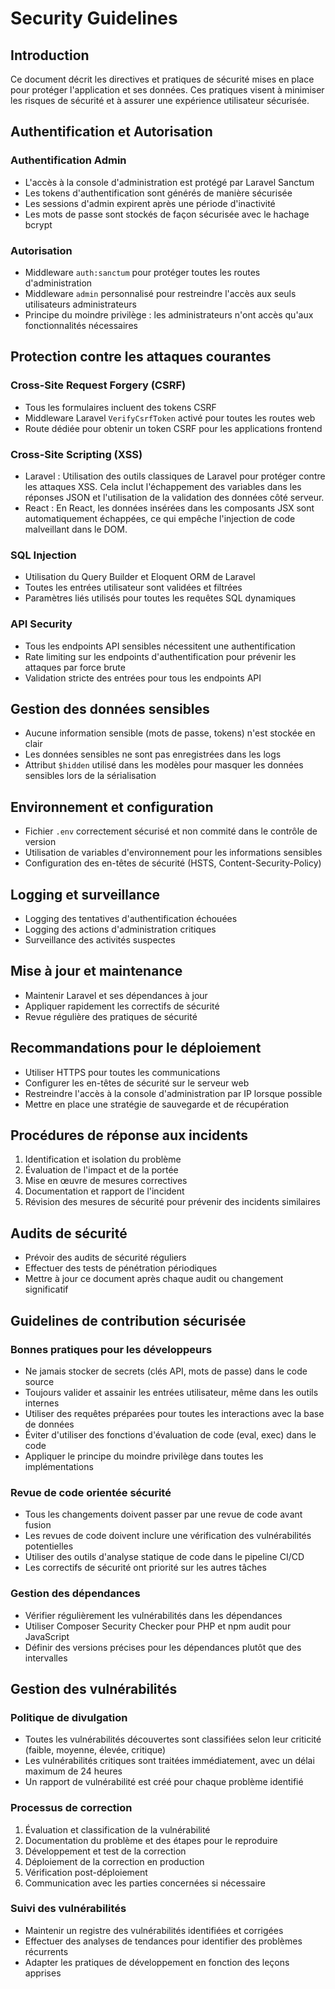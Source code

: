 # Security Guidelines

## Introduction

Ce document décrit les directives et pratiques de sécurité mises en place pour protéger l'application et ses données. Ces pratiques visent à minimiser les risques de sécurité et à assurer une expérience utilisateur sécurisée.

## Authentification et Autorisation

### Authentification Admin

- L'accès à la console d'administration est protégé par Laravel Sanctum
- Les tokens d'authentification sont générés de manière sécurisée
- Les sessions d'admin expirent après une période d'inactivité
- Les mots de passe sont stockés de façon sécurisée avec le hachage bcrypt

### Autorisation

- Middleware `auth:sanctum` pour protéger toutes les routes d'administration
- Middleware `admin` personnalisé pour restreindre l'accès aux seuls utilisateurs administrateurs
- Principe du moindre privilège : les administrateurs n'ont accès qu'aux fonctionnalités nécessaires

## Protection contre les attaques courantes

### Cross-Site Request Forgery (CSRF)

- Tous les formulaires incluent des tokens CSRF
- Middleware Laravel `VerifyCsrfToken` activé pour toutes les routes web
- Route dédiée pour obtenir un token CSRF pour les applications frontend

### Cross-Site Scripting (XSS)

- Laravel : Utilisation des outils classiques de Laravel pour protéger contre les attaques XSS. Cela inclut l'échappement des variables dans les réponses JSON et l'utilisation de la validation des données côté serveur.
- React : En React, les données insérées dans les composants JSX sont automatiquement échappées, ce qui empêche l'injection de code malveillant dans le DOM.

### SQL Injection

- Utilisation du Query Builder et Eloquent ORM de Laravel
- Toutes les entrées utilisateur sont validées et filtrées
- Paramètres liés utilisés pour toutes les requêtes SQL dynamiques

### API Security

- Tous les endpoints API sensibles nécessitent une authentification
- Rate limiting sur les endpoints d'authentification pour prévenir les attaques par force brute
- Validation stricte des entrées pour tous les endpoints API

## Gestion des données sensibles

- Aucune information sensible (mots de passe, tokens) n'est stockée en clair
- Les données sensibles ne sont pas enregistrées dans les logs
- Attribut `$hidden` utilisé dans les modèles pour masquer les données sensibles lors de la sérialisation

## Environnement et configuration

- Fichier `.env` correctement sécurisé et non commité dans le contrôle de version
- Utilisation de variables d'environnement pour les informations sensibles
- Configuration des en-têtes de sécurité (HSTS, Content-Security-Policy)

## Logging et surveillance

- Logging des tentatives d'authentification échouées
- Logging des actions d'administration critiques
- Surveillance des activités suspectes

## Mise à jour et maintenance

- Maintenir Laravel et ses dépendances à jour
- Appliquer rapidement les correctifs de sécurité
- Revue régulière des pratiques de sécurité

## Recommandations pour le déploiement

- Utiliser HTTPS pour toutes les communications
- Configurer les en-têtes de sécurité sur le serveur web
- Restreindre l'accès à la console d'administration par IP lorsque possible
- Mettre en place une stratégie de sauvegarde et de récupération

## Procédures de réponse aux incidents

1. Identification et isolation du problème
2. Évaluation de l'impact et de la portée
3. Mise en œuvre de mesures correctives
4. Documentation et rapport de l'incident
5. Révision des mesures de sécurité pour prévenir des incidents similaires

## Audits de sécurité

- Prévoir des audits de sécurité réguliers
- Effectuer des tests de pénétration périodiques
- Mettre à jour ce document après chaque audit ou changement significatif

## Guidelines de contribution sécurisée

### Bonnes pratiques pour les développeurs

- Ne jamais stocker de secrets (clés API, mots de passe) dans le code source
- Toujours valider et assainir les entrées utilisateur, même dans les outils internes
- Utiliser des requêtes préparées pour toutes les interactions avec la base de données
- Éviter d'utiliser des fonctions d'évaluation de code (eval, exec) dans le code
- Appliquer le principe du moindre privilège dans toutes les implémentations

### Revue de code orientée sécurité

- Tous les changements doivent passer par une revue de code avant fusion
- Les revues de code doivent inclure une vérification des vulnérabilités potentielles
- Utiliser des outils d'analyse statique de code dans le pipeline CI/CD
- Les correctifs de sécurité ont priorité sur les autres tâches

### Gestion des dépendances

- Vérifier régulièrement les vulnérabilités dans les dépendances
- Utiliser Composer Security Checker pour PHP et npm audit pour JavaScript
- Définir des versions précises pour les dépendances plutôt que des intervalles

## Gestion des vulnérabilités

### Politique de divulgation

- Toutes les vulnérabilités découvertes sont classifiées selon leur criticité (faible, moyenne, élevée, critique)
- Les vulnérabilités critiques sont traitées immédiatement, avec un délai maximum de 24 heures
- Un rapport de vulnérabilité est créé pour chaque problème identifié

### Processus de correction

1. Évaluation et classification de la vulnérabilité
2. Documentation du problème et des étapes pour le reproduire
3. Développement et test de la correction
4. Déploiement de la correction en production
5. Vérification post-déploiement
6. Communication avec les parties concernées si nécessaire

### Suivi des vulnérabilités

- Maintenir un registre des vulnérabilités identifiées et corrigées
- Effectuer des analyses de tendances pour identifier des problèmes récurrents
- Adapter les pratiques de développement en fonction des leçons apprises
